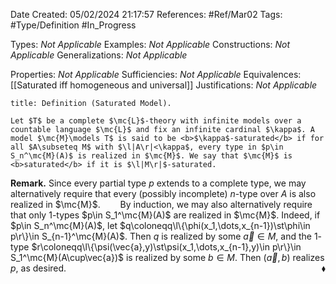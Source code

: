 <div class="topSpace"></div>

Date Created: 05/02/2024 21:17:57
References: #Ref/Mar02
Tags: #Type/Definition #In_Progress

Types: <i>Not Applicable</i>
Examples: <i>Not Applicable</i>
Constructions: <i>Not Applicable</i>
Generalizations: <i>Not Applicable</i>

Properties: <i>Not Applicable</i>
Sufficiencies: <i>Not Applicable</i>
Equivalences: [[Saturated iff homogeneous and universal]]
Justifications: <i>Not Applicable</i>

``` ad-Definition
title: Definition (Saturated Model).

Let $T$ be a complete $\mc{L}$-theory with infinite models over a countable language $\mc{L}$ and fix an infinite cardinal $\kappa$. A model $\mc{M}\models T$ is said to be <b>$\kappa$-saturated</b> if for all $A\subseteq M$ with $\l|A\r|<\kappa$, every type in $p\in S_n^\mc{M}(A)$ is realized in $\mc{M}$. We say that $\mc{M}$ is <b>saturated</b> if it is $\l|M\r|$-saturated.

```

<b>Remark.</b> Since every partial type $p$ extends to a complete type, we may alternatively require that every (possibly incomplete) $n$-type over $A$ is also realized in $\mc{M}$.
&emsp;&emsp;By induction, we may also alternatively require that only $1$-types $p\in S_1^\mc{M}(A)$ are realized in $\mc{M}$. Indeed, if $p\in S_n^\mc{M}(A)$, let $q\coloneqq\l\{\phi(x_1,\dots,x_{n-1})\st\phi\in p\r\}\in S_{n-1}^\mc{M}(A)$. Then $q$ is realized by some $\vec{a}\in M$, and the $1$-type $r\coloneqq\l\{\psi(\vec{a},y)\st\psi(x_1,\dots,x_{n-1},y)\in p\r\}\in S_1^\mc{M}(A\cup\vec{a})$ is realized by some $b\in M$. Then $(\vec{a},b)$ realizes $p$, as desired.<span style="float:right;">$\blacklozenge$</span>

